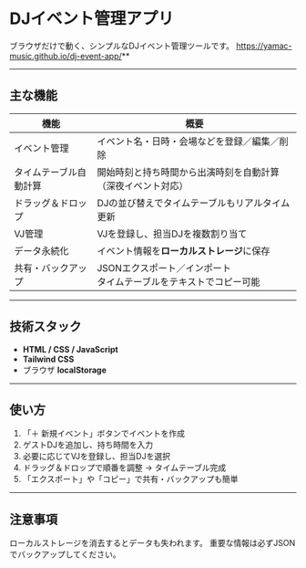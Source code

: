 # DJイベント管理アプリ

ブラウザだけで動く、シンプルなDJイベント管理ツールです。
https://yamac-music.github.io/dj-event-app/**

---

## 主な機能

| 機能 | 概要 |
|------|------|
| イベント管理 | イベント名・日時・会場などを登録／編集／削除 |
| タイムテーブル自動計算 | 開始時刻と持ち時間から出演時刻を自動計算（深夜イベント対応） |
| ドラッグ＆ドロップ | DJの並び替えでタイムテーブルもリアルタイム更新 |
| VJ管理 | VJを登録し、担当DJを複数割り当て |
| データ永続化 | イベント情報を**ローカルストレージ**に保存 |
| 共有・バックアップ | JSONエクスポート／インポート<br>タイムテーブルをテキストでコピー可能 |

---

## 技術スタック

- **HTML / CSS / JavaScript**
- **Tailwind CSS**
- ブラウザ **localStorage**

---

## 使い方

1. 「＋ 新規イベント」ボタンでイベントを作成  
2. ゲストDJを追加し、持ち時間を入力  
3. 必要に応じてVJを登録し、担当DJを選択  
4. ドラッグ＆ドロップで順番を調整 → タイムテーブル完成  
5. 「エクスポート」や「コピー」で共有・バックアップも簡単

---

## 注意事項

ローカルストレージを消去するとデータも失われます。
重要な情報は必ずJSONでバックアップしてください。
